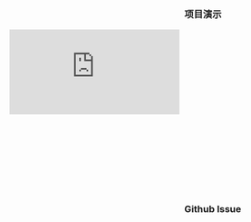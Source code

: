 ### <svg class="icon" style="font-size: 16px; margin-right: 5px;" aria-hidden="true"><use xlink:href="#icon-demo"></use></svg> 项目演示

<div class="iphone-bg">
  <div class="demo-wrap">
    <iframe src="https://github.com/Jesseszhang/bullvue" class='demo-iframe' frameborder="0"></iframe>
  </div>
</div>


### <svg class="icon" style="font-size: 16px; margin-right: 5px;" aria-hidden="true"><use xlink:href="#icon-github1"></use></svg> Github Issue
